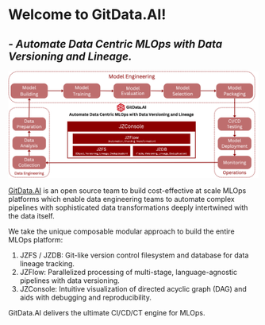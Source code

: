 # Welcome to GitData.AI!
## _- Automate Data Centric MLOps with Data Versioning and Lineage._

![GitData.AI Architecture](./profile/gitdataai-architecture.png)

[GitData.AI](https://gitdata.ai) is an open source team to build cost-effective at scale MLOps platforms which enable data engineering teams to automate complex pipelines with sophisticated data transformations deeply intertwined with the data itself. 

We take the unique composable modular approach to build the entire MLOps platform: 
1. JZFS / JZDB: Git-like version control filesystem and database for data lineage tracking. 
2. JZFlow: Parallelized processing of multi-stage, language-agnostic pipelines with data versioning.
3. JZConsole: Intuitive visualization of directed acyclic graph (DAG) and aids with debugging and reproducibility.

GitData.AI delivers the ultimate CI/CD/CT engine for MLOps.
